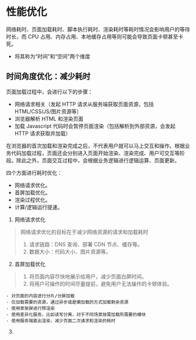 # 性能优化
网络耗时、页面加载耗时、脚本执行耗时、渲染耗时等耗时情况会影响用户的等待时长，而 CPU 占用、内存占用、本地缓存占用等则可能会导致页面卡顿甚至卡死。
- 将其称为“时间”和“空间”两个维度
## 时间角度优化：减少耗时
页面加载过程中，会进行以下的步骤：

- 网络请求相关（发起 HTTP 请求从服务端获取页面资源，包括 HTML/CSS/JS/图片资源等）
- 浏览器解析 HTML 和渲染页面
- 加载 Javascript 代码时会暂停页面渲染（包括解析到外部资源，会发起 HTTP 请求获取并加载）

在浏览器的首次加载和渲染完成之后，不代表用户就可以马上交互和操作。根据业务代码加载过程，页面还会分别进入页面开始渲染、渲染完成、用户可交互等阶段。除此之外，页面交互过程中，会根据业务逻辑进行逻辑运算、页面更新。

四个方面进行耗时优化：
- 网络请求优化。
- 首屏加载优化。
- 渲染过程优化。
- 计算/逻辑运行提速。
1. 网络请求优化
> 网络请求优化的目标在于减少网络资源的请求和加载耗时
> 1. 请求链路：DNS 查询、部署 CDN 节点、缓存等。
> 2. 数据大小：代码大小、图片资源等。

2. 首屏加载优化
> 1. 将页面内容尽快地展示给用户，减少页面白屏时间。
> 2. 将用户可操作的时间尽量提前，避免用户无法操作的卡顿体验。
``` descriptor
- 对页面的内容进行分片/分屏加载
- 仅加载需要的资源，通过异步或是懒加载的方式加载剩余资源
- 使用骨架屏进行预渲染
- 使用差异化服务，比如读写分离，对于不同场景按需加载所需要的模块
- 使用服务端直出渲染，减少页面二次请求和渲染的耗时
```
3. 